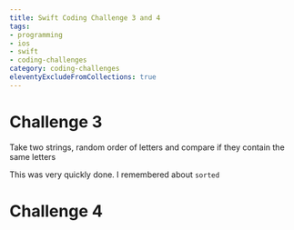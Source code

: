 ```yaml
---
title: Swift Coding Challenge 3 and 4
tags:
- programming
- ios
- swift
- coding-challenges
category: coding-challenges
eleventyExcludeFromCollections: true
---
```


# Challenge 3
Take two strings, random order of letters and compare if they contain the same letters

This was very quickly done. I remembered about ``sorted``

# Challenge 4